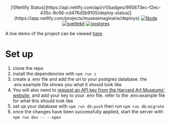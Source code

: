 <p align="center">[![Netlify Status](https://api.netlify.com/api/v1/badges/995873ec-f2ec-435c-8c66-cd476d5b9105/deploy-status)](https://app.netlify.com/projects/museeimaginaire/deploys)
 <a href="https://nodejs.org/en"><img src="https://img.shields.io/badge/Node%20js-339933?style=for-the-badge&logo=nodedotjs&logoColor=white" alt="Node"></a>
<a href="https://svelte.dev/docs/kit/introduction"> <img src="https://img.shields.io/badge/SvelteKit-%23f1413d.svg?logo=svelte&logoColor=white" alt="sveltekit"></a>
<a href="https://www.postgresql.org/"> <img src="https://img.shields.io/badge/PostgreSQL-316192?style=for-the-badge&logo=postgresql&logoColor=white" alt="postgres"></a></p>

A live demo of the project can be viewed [here](https://museeimaginaire.netlify.app).

# Set up

1. clone the repo
2. install the dependencies with `npm run i`
3. create a .env file and add the url to your postgres database. the .env.example file shows you what it should look like
4. You will also need to [request an API key from the Harvard Art Museums' website](https://harvardartmuseums.org/collections/api), and add your key to your .env file. refer to the .env.example file for what this should look like.
5. set up your database with `npm run db:push` then run `npm run db:migrate`
6. once the changes have been successfully applied, start the server with `npm run dev -- --open`
